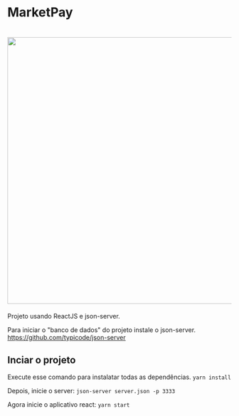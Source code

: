 # MarketPay 
<h1 align="center" >  
  <img src="/readme-assets/screenshot.png" width="600"/>
</h1>

Projeto usando ReactJS e json-server.

Para iniciar o "banco de dados" do projeto instale o json-server.
https://github.com/typicode/json-server

## Inciar o projeto

Execute esse comando para instalatar todas as dependências.
`yarn install`

Depois, inicie o server: `json-server server.json -p 3333`

Agora inicie o aplicativo react: `yarn start`

